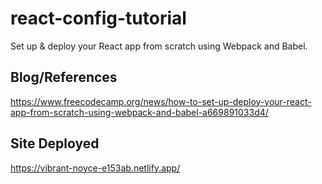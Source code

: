 # react-config-tutorial
Set up &amp; deploy your React app from scratch using Webpack and Babel.

## Blog/References
<https://www.freecodecamp.org/news/how-to-set-up-deploy-your-react-app-from-scratch-using-webpack-and-babel-a669891033d4/>

## Site Deployed
<https://vibrant-noyce-e153ab.netlify.app/>
